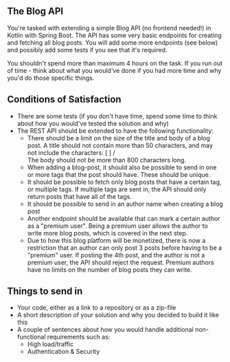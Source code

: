 ## The Blog API

You're tasked with extending a simple Blog API (no frontend needed!) in Kotlin with Spring Boot.
The API has some very basic endpoints for creating and fetching all blog posts.
You will add some more endpoints (see below) and possibly add some tests if you see that it's required.

You shouldn't spend more than maximum 4 hours on the task.
If you run out of time - think about what you would've done if you had more time and why you'd do those specific things.

## Conditions of Satisfaction

- There are some tests (if you don't have time, spend some time to think about how you would've tested the solution and why)
- The REST API should be extended to have the following functionality:
  - There should be a limit on the size of the title and body of a blog post.
    A title should not contain more than 50 characters, and may not include the characters: [ ] / \
    The body should not be more than 800 characters long.
  - When adding a blog-post, it should also be possible to send in one or more tags that the post should have. These should be unique.
  - It should be possible to fetch only blog posts that have a certain tag, or multiple tags. If multiple tags are sent in, the API should only return posts that have all of the tags.
  - It should be possible to send in an author name when creating a blog post
  - Another endpoint should be available that can mark a certain author as a "premium user". Being a premium user allows the author to write more blog posts, which is covered in the next step.
  - Due to how this blog platform will be monetized, there is now a restriction that an author can only post 3 posts before having to be a "premium" user. If posting the 4th post, and the author is not a premium user, the API should reject the request. Premium authors have no limits on the number of blog posts they can write.

## Things to send in

- Your code, either as a link to a repository or as a zip-file
- A short description of your solution and why you decided to build it like this
- A couple of sentences about how you would handle additional non-functional requirements such as:
  - High load/traffic
  - Authentication & Security
